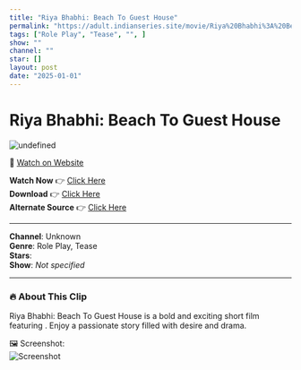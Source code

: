 ```yaml
---
title: "Riya Bhabhi: Beach To Guest House"
permalink: "https://adult.indianseries.site/movie/Riya%20Bhabhi%3A%20Beach%20To%20Guest%20House"
tags: ["Role Play", "Tease", "", ]
show: ""
channel: ""
star: []
layout: post
date: "2025-01-01"
---
```


# Riya Bhabhi: Beach To Guest House

![undefined](https://desisins.com/wp-content/uploads/2024/08/Beach-To-Guest-House-Riya-Bhabhi-DesiSins.com_.jpg)

🔗 [Watch on Website](https://adult.indianseries.site/movie/Riya%20Bhabhi%3A%20Beach%20To%20Guest%20House)

**Watch Now** 👉 [Click Here](https://adult.indianseries.site/movie/Riya%20Bhabhi%3A%20Beach%20To%20Guest%20House)  
**Download** 👉 [Click Here](https://adult.indianseries.site/movie/Riya%20Bhabhi%3A%20Beach%20To%20Guest%20House)  
**Alternate Source** 👉 [Click Here](https://adult.indianseries.site/movie/Riya%20Bhabhi%3A%20Beach%20To%20Guest%20House)

---

**Channel**: Unknown  
**Genre**: Role Play, Tease  
**Stars**:   
**Show**: *Not specified*

---

### 🔥 About This Clip

Riya Bhabhi: Beach To Guest House is a bold and exciting short film featuring . Enjoy a passionate story filled with desire and drama.
 
🖼️ Screenshot:  
![Screenshot](https://desisins.com/wp-content/uploads/2024/08/Beach-To-Guest-House-Riya-Bhabhi-DesiSins.com_.jpg)
